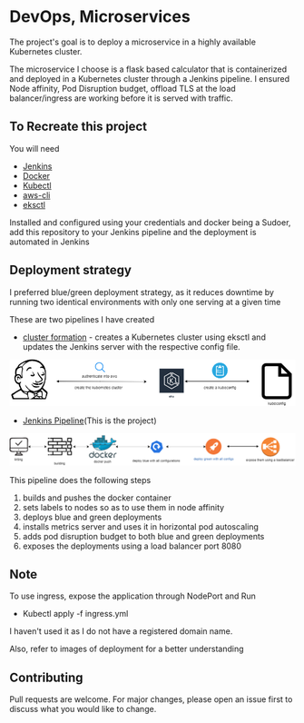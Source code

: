 # DevOps, Microservices

The project's goal is to deploy a microservice in a highly available Kubernetes cluster.

The microservice I choose is a flask based calculator that is containerized and deployed in a Kubernetes cluster through a Jenkins pipeline. I ensured Node affinity, Pod Disruption budget, offload TLS at the load balancer/ingress are working before it is served with traffic.


## To Recreate this project

You will need

- [Jenkins](https://www.jenkins.io/doc/book/installing/)
- [Docker](https://docs.docker.com/engine/install/ubuntu/)
- [Kubectl](https://kubernetes.io/docs/tasks/tools/install-kubectl/)
- [aws-cli](https://docs.aws.amazon.com/cli/latest/userguide/install-cliv2-linux.html)
- [eksctl](https://docs.aws.amazon.com/eks/latest/userguide/getting-started-eksctl.html)

Installed and configured using your credentials and docker being a Sudoer, add this repository to your Jenkins pipeline and the deployment is automated in Jenkins


## Deployment strategy

I preferred blue/green deployment strategy, as it reduces downtime by running two identical environments with only one serving at a given time


These are two pipelines I have created

- [cluster formation](https://github.com/ph4n666/cluster-formation-) - creates a Kubernetes cluster using eksctl and updates the Jenkins server with the respective config file.

![img-1](images/createcluster.png)

- [Jenkins Pipeline](https://github.com/ph4n666/jenkins-pipeline)(This is the project)

![img-2](images/pipeline.png)


This pipeline does the following steps

1. builds and pushes the docker container
2. sets labels to nodes so as to use them in node affinity
3. deploys blue and green deployments
4. installs metrics server and uses it in horizontal pod autoscaling
5. adds pod disruption budget to both blue and green deployments
6. exposes the deployments using a load balancer port 8080

## Note
To use ingress, expose the application through NodePort and Run

- Kubectl apply -f ingress.yml

I haven't used it as I do not have a registered domain name.

Also, refer to images of deployment for a better understanding


## Contributing
Pull requests are welcome. For major changes, please open an issue first to discuss what you would like to change.
